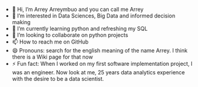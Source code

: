 - 👋 Hi, I’m Arrey Arreymbuo and you can call me Arrey
- 👀 I’m interested in Data Sciences, Big Data and informed decision making
- 🌱 I’m currently learning python and refreshing my SQL
- 💞️ I’m looking to collaborate on python projects
- 📫 How to reach me on GitHub
- 😄 Pronouns: search for the english meaning of the name Arrey. I think there is a Wiki page for that now
- ⚡ Fun fact: When I worked on my first software implementation project, I was an engineer. Now look at me, 25 years data analytics experience with the desire to be a data scientist. 

<!---
ArreyP/ArreyP is a ✨ special ✨ repository because its `README.md` (this file) appears on your GitHub profile.
You can click the Preview link to take a look at your changes.
--->
